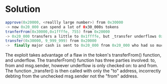 # Solution


```Java
approve(0x20000, <reallly large number>) from 0x30000
-> now 0x20_000 can spend a lot of 0x30_000s tokens
tranferFrom(0x30000,0x1ffffe, 755) from 0x20000
-> 0x20_000 transfers a little to 0x1ffffe, but _transfer underflows 0x20_000's account.  transferFrom checks to and from but not msg.sender which is a 3rd address.  
transfer(0x30000, 9_999_999) from 0x20000
->  finally major cash is sent to 0x20_000 from 0x20_000 who had so much from the underflow.  
```

The exploit takes advantage of a flaw in the token's transferFrom() function, and underflow.  The transferFrom() function has three parties involved: to, from and msg.sender, however underflow is only checked on: to and from.  The function _transfer() is then called with only the "to" address, incorrectly debting from the unchecked msg.sender not the "from" address.  